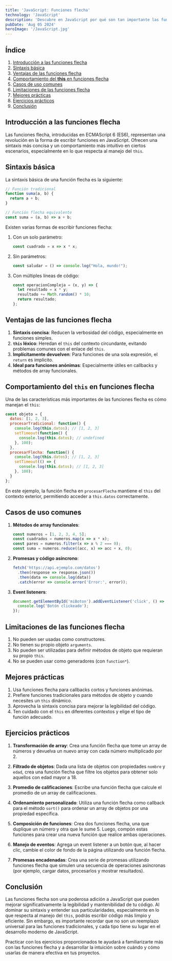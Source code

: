 ```yaml
---
title: 'JavaScript: Funciones flecha'
technology: 'JavaScript'
description: 'Descubre en JavaScript por qué son tan importante las funciones flecha'
pubDate: 'Aug 05 2024'
heroImage: '/JavaScript.jpg'
---
```

## Índice
1. [Introducción a las funciones flecha](#introducción-a-las-funciones-flecha)
2. [Sintaxis básica](#sintaxis-básica)
3. [Ventajas de las funciones flecha](#ventajas-de-las-funciones-flecha)
4. [Comportamiento del **this** en funciones flecha](#comportamiento-del-this-en-funciones-flecha)
5. [Casos de uso comunes](#casos-de-uso-comunes)
6. [Limitaciones de las funciones flecha](#limitaciones-de-las-funciones-flecha)
7. [Mejores prácticas](#mejores-prácticas)
8. [Ejercicios prácticos](#ejercicios-prácticos)
9. [Conclusión](#conclusión)

## Introducción a las funciones flecha

Las funciones flecha, introducidas en ECMAScript 6 (ES6), representan una revolución en la forma de escribir funciones en JavaScript. Ofrecen una sintaxis más concisa y un comportamiento más intuitivo en ciertos escenarios, especialmente en lo que respecta al manejo del `this`.

## Sintaxis básica

La sintaxis básica de una función flecha es la siguiente:

```javascript
// Función tradicional
function suma(a, b) {
  return a + b;
}

// Función flecha equivalente
const suma = (a, b) => a + b;
```

Existen varias formas de escribir funciones flecha:

1. Con un solo parámetro:
   ```javascript
   const cuadrado = x => x * x;
   ```

2. Sin parámetros:
   ```javascript
   const saludar = () => console.log("Hola, mundo!");
   ```

3. Con múltiples líneas de código:
   ```javascript
   const operacionCompleja = (x, y) => {
     let resultado = x * y;
     resultado += Math.random() * 10;
     return resultado;
   };
   ```

## Ventajas de las funciones flecha

1. **Sintaxis concisa**: Reducen la verbosidad del código, especialmente en funciones simples.
2. **`this` léxico**: Heredan el `this` del contexto circundante, evitando problemas comunes con el enlace del `this`.
3. **Implícitamente devuelven**: Para funciones de una sola expresión, el `return` es implícito.
4. **Ideal para funciones anónimas**: Especialmente útiles en callbacks y métodos de array funcionales.

## Comportamiento del `this` en funciones flecha

Una de las características más importantes de las funciones flecha es cómo manejan el `this`:

```javascript
const objeto = {
  datos: [1, 2, 3],
  procesarTradicional: function() {
    console.log(this.datos); // [1, 2, 3]
    setTimeout(function() {
      console.log(this.datos); // undefined
    }, 100);
  },
  procesarFlecha: function() {
    console.log(this.datos); // [1, 2, 3]
    setTimeout(() => {
      console.log(this.datos); // [1, 2, 3]
    }, 100);
  }
};
```

En este ejemplo, la función flecha en `procesarFlecha` mantiene el `this` del contexto exterior, permitiendo acceder a `this.datos` correctamente.

## Casos de uso comunes

1. **Métodos de array funcionales**:
   ```javascript
   const numeros = [1, 2, 3, 4, 5];
   const cuadrados = numeros.map(x => x * x);
   const pares = numeros.filter(x => x % 2 === 0);
   const suma = numeros.reduce((acc, x) => acc + x, 0);
   ```

2. **Promesas y código asíncrono**:
   ```javascript
   fetch('https://api.ejemplo.com/datos')
     .then(response => response.json())
     .then(data => console.log(data))
     .catch(error => console.error('Error:', error));
   ```

3. **Event listeners**:
   ```javascript
   document.getElementById('miBoton').addEventListener('click', () => {
     console.log('Botón clickeado');
   });
   ```

## Limitaciones de las funciones flecha

1. No pueden ser usadas como constructores.
2. No tienen su propio objeto `arguments`.
3. No pueden ser utilizadas para definir métodos de objeto que requieran su propio `this`.
4. No se pueden usar como generadores (con `function*`).

## Mejores prácticas

1. Usa funciones flecha para callbacks cortos y funciones anónimas.
2. Prefiere funciones tradicionales para métodos de objeto y cuando necesites un `this` dinámico.
3. Aprovecha la sintaxis concisa para mejorar la legibilidad del código.
4. Ten cuidado con el `this` en diferentes contextos y elige el tipo de función adecuado.

## Ejercicios prácticos

1. **Transformación de array**: Crea una función flecha que tome un array de números y devuelva un nuevo array con cada número multiplicado por 2.

2. **Filtrado de objetos**: Dada una lista de objetos con propiedades `nombre` y `edad`, crea una función flecha que filtre los objetos para obtener solo aquellos con edad mayor a 18.

3. **Promedio de calificaciones**: Escribe una función flecha que calcule el promedio de un array de calificaciones.

4. **Ordenamiento personalizado**: Utiliza una función flecha como callback para el método `sort()` para ordenar un array de objetos por una propiedad específica.

5. **Composición de funciones**: Crea dos funciones flecha, una que duplique un número y otra que le sume 5. Luego, compón estas funciones para crear una nueva función que realice ambas operaciones.

6. **Manejo de eventos**: Agrega un event listener a un botón que, al hacer clic, cambie el color de fondo de la página utilizando una función flecha.

7. **Promesas encadenadas**: Crea una serie de promesas utilizando funciones flecha que simulen una secuencia de operaciones asíncronas (por ejemplo, cargar datos, procesarlos y mostrar resultados).

## Conclusión

Las funciones flecha son una poderosa adición a JavaScript que pueden mejorar significativamente la legibilidad y mantenibilidad de tu código. Al dominar su sintaxis y entender sus particularidades, especialmente en lo que respecta al manejo del `this`, podrás escribir código más limpio y eficiente. Sin embargo, es importante recordar que no son un reemplazo universal para las funciones tradicionales, y cada tipo tiene su lugar en el desarrollo moderno de JavaScript.

Practicar con los ejercicios proporcionados te ayudará a familiarizarte más con las funciones flecha y a desarrollar la intuición sobre cuándo y cómo usarlas de manera efectiva en tus proyectos.